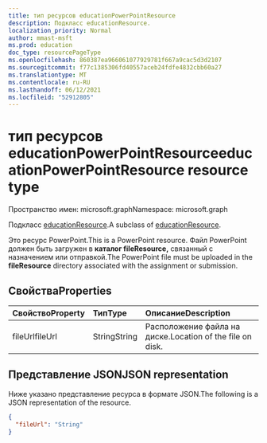 ```yaml
---
title: тип ресурсов educationPowerPointResource
description: Подкласс educationResource.
localization_priority: Normal
author: mmast-msft
ms.prod: education
doc_type: resourcePageType
ms.openlocfilehash: 860387ea966061077929781f667a9cac5d3d2107
ms.sourcegitcommit: f77c1385306fd40557aceb24fdfe4832cbb60a27
ms.translationtype: MT
ms.contentlocale: ru-RU
ms.lasthandoff: 06/12/2021
ms.locfileid: "52912805"
---
```

# <a name="educationpowerpointresource-resource-type"></a><span data-ttu-id="5f186-103">тип ресурсов educationPowerPointResource</span><span class="sxs-lookup"><span data-stu-id="5f186-103">educationPowerPointResource resource type</span></span>

<span data-ttu-id="5f186-104">Пространство имен: microsoft.graph</span><span class="sxs-lookup"><span data-stu-id="5f186-104">Namespace: microsoft.graph</span></span>

<span data-ttu-id="5f186-105">Подкласс [educationResource](educationresource.md).</span><span class="sxs-lookup"><span data-stu-id="5f186-105">A subclass of [educationResource](educationresource.md).</span></span> 

<span data-ttu-id="5f186-106">Это ресурс PowerPoint.</span><span class="sxs-lookup"><span data-stu-id="5f186-106">This is a PowerPoint resource.</span></span> <span data-ttu-id="5f186-107">Файл PowerPoint должен быть загружен в **каталог fileResource,** связанный с назначением или отправкой.</span><span class="sxs-lookup"><span data-stu-id="5f186-107">The PowerPoint file must be uploaded in the **fileResource** directory associated with the assignment or submission.</span></span>


## <a name="properties"></a><span data-ttu-id="5f186-108">Свойства</span><span class="sxs-lookup"><span data-stu-id="5f186-108">Properties</span></span>
| <span data-ttu-id="5f186-109">Свойство</span><span class="sxs-lookup"><span data-stu-id="5f186-109">Property</span></span>     | <span data-ttu-id="5f186-110">Тип</span><span class="sxs-lookup"><span data-stu-id="5f186-110">Type</span></span>   |<span data-ttu-id="5f186-111">Описание</span><span class="sxs-lookup"><span data-stu-id="5f186-111">Description</span></span>|
|:---------------|:--------|:----------|
|<span data-ttu-id="5f186-112">fileUrl</span><span class="sxs-lookup"><span data-stu-id="5f186-112">fileUrl</span></span>|<span data-ttu-id="5f186-113">String</span><span class="sxs-lookup"><span data-stu-id="5f186-113">String</span></span>|<span data-ttu-id="5f186-114">Расположение файла на диске.</span><span class="sxs-lookup"><span data-stu-id="5f186-114">Location of the file on disk.</span></span>|

## <a name="json-representation"></a><span data-ttu-id="5f186-115">Представление JSON</span><span class="sxs-lookup"><span data-stu-id="5f186-115">JSON representation</span></span>

<span data-ttu-id="5f186-116">Ниже указано представление ресурса в формате JSON.</span><span class="sxs-lookup"><span data-stu-id="5f186-116">The following is a JSON representation of the resource.</span></span>

<!-- {
  "blockType": "resource",
  "optionalProperties": [

  ],
  "@odata.type": "microsoft.graph.educationPowerPointResource"
}-->

```json
{
  "fileUrl": "String"
}

```

<!-- uuid: 8fcb5dbc-d5aa-4681-8e31-b001d5168d79
2015-10-25 14:57:30 UTC -->
<!--
{
  "type": "#page.annotation",
  "description": "educationPowerPointResource resource",
  "keywords": "",
  "section": "documentation",
  "tocPath": "",
  "suppressions": []
}
-->


